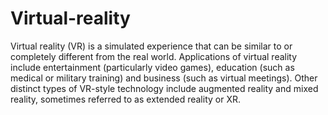 # Virtual-reality
Virtual reality (VR) is a simulated experience that can be similar to or completely different from the real world. Applications of virtual reality include entertainment (particularly video games), education (such as medical or military training) and business (such as virtual meetings). Other distinct types of VR-style technology include augmented reality and mixed reality, sometimes referred to as extended reality or XR.
